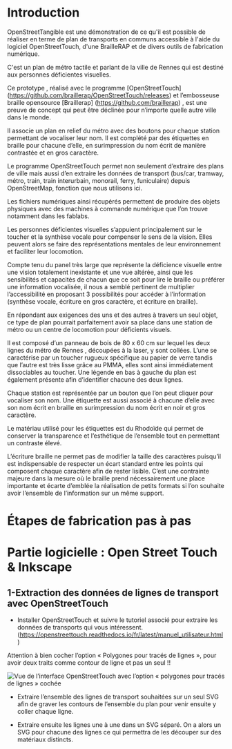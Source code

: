 # Introduction
OpenStreetTangible est une démonstration de ce qu'il est possible de réaliser en terme de plan de transports en communs accessible à l'aide du logiciel OpenStreetTouch, d'une BrailleRAP et de divers outils de fabrication numérique.

C'est un plan de métro tactile et parlant de la ville de Rennes qui est destiné aux personnes déficientes visuelles.  

Ce prototype , réalisé  avec le  programme  [OpenStreetTouch] (https://github.com/braillerap/OpenStreetTouch/releases) et l’embosseuse braille opensource [Braillerap] (https://github.com/braillerap) , est une preuve de concept qui peut être déclinée pour n’importe quelle autre ville dans le monde.

Il associe un plan en relief du métro avec des boutons pour chaque station permettant de vocaliser leur nom. Il est complété par des étiquettes en braille pour chacune d’elle, en surimpression du nom écrit de manière contrastée et en gros caractère.


Le  programme OpenStreetTouch permet non seulement d’extraire des plans de ville  mais aussi d’en extraire les données de transport (bus/car, tramway, métro, train, train interurbain, monorail, ferry, funiculaire) depuis OpenStreetMap, fonction que nous utilisons ici.

Les fichiers numériques ainsi récupérés permettent de produire des objets physiques avec des machines à commande numérique que l’on trouve notamment dans les fablabs.

Les personnes déficientes visuelles s’appuient principalement sur le toucher et la synthèse vocale pour compenser le sens de la vision. Elles peuvent alors se faire des représentations mentales de leur environnement et faciliter leur locomotion.

Compte tenu du panel très large que représente la déficience visuelle entre une vision totalement inexistante et une vue altérée, ainsi que les sensibilités et capacités de chacun que ce soit pour lire le braille ou préférer une information vocalisée, il nous a semblé pertinent de multiplier l’accessibilité en proposant 3 possibilités pour accéder à  l’information (synthèse vocale, écriture en gros caractère, et écriture en braille). 


En répondant aux exigences des uns et des autres à travers un seul objet, ce type de plan pourrait parfaitement avoir sa place dans une station de métro ou un centre de locomotion pour déficients visuels.

Il est composé d’un panneau de bois de 80 x 60 cm sur lequel les deux lignes du métro de Rennes , découpées à la laser,  y sont collées. L’une se caractérise par un toucher rugueux spécifique au papier de verre tandis que l’autre est très lisse grâce au PMMA,  elles sont ainsi immédiatement dissociables au toucher. Une légende en bas à gauche du plan est également présente afin d’identifier chacune des deux lignes. 



Chaque station est représentée par un bouton que l’on peut cliquer pour vocaliser son nom.  Une étiquette est aussi associé à chacune d’elle avec son nom écrit en braille en surimpression du nom écrit en noir et gros caractère. 


Le matériau utilisé pour les étiquettes est du Rhodoïde qui permet de conserver la transparence et l’esthétique de l’ensemble tout en permettant un contraste élevé. 


L’écriture braille ne permet pas de modifier la taille des caractères puisqu’il est indispensable de respecter un écart standard entre les points qui composent chaque caractère afin de rester lisible. C’est une contrainte majeure dans la mesure où le braille prend nécessairement une place importante et écarte d’emblée la réalisation de petits formats si l’on souhaite avoir l’ensemble de l’information sur un même support.


# Étapes de fabrication pas à pas

# Partie logicielle : Open Street Touch & Inkscape

## 1-Extraction des données de lignes de transport avec OpenStreetTouch
* Installer OpenStreetTouch et suivre le tutoriel associé pour extraire les données de transports qui vous intéressent.
 (https://openstreettouch.readthedocs.io/fr/latest/manuel_utilisateur.html) 

 Attention à bien cocher l’option « Polygones pour tracés de lignes », pour avoir deux traits comme contour de ligne et pas un seul !!

![Vue de l’interface OpenStreetTouch avec l’option « polygones pour tracés de lignes » cochée](/IMG/OSM_vue_export_svg.png)

* Extraire l’ensemble des lignes de transport souhaitées sur un seul SVG afin de graver les contours de l’ensemble du plan pour venir ensuite y coller chaque ligne. 

* Extraire ensuite les lignes une à une dans un SVG séparé. On a alors un SVG pour chacune des lignes ce qui permettra de les découper sur des matériaux distincts. 
